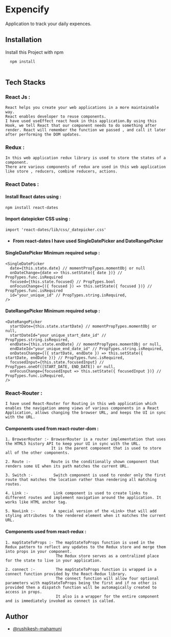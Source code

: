 
# Expencify 
 
 Application to track your daily expences.
## Installation

Install this Project with npm

```bash
  npm install
  
```



##  Tech Stacks

### React Js :

    React helps you create your web applications in a more maintainable way.
    React enables developer to reuse components. 
    I have used useEffect react hook in this application.By using this Hook, we tell React that our component needs to do something after render. React will remember the function we passed , and call it later after performing the DOM updates. 

### Redux :

    In this web application redux library is used to store the states of a component.
    There are various components of redux are used in this web application like store , reducers, combine reducers, actions.
### React Dates :
#### Install React dates using :
```http
npm install react-dates

```
#### Import datepicker CSS using :
```http
import 'react-dates/lib/css/_datepicker.css'

```
- #### From react-dates I have used SingleDatePicker and DateRangePicker
#### SingleDatePicker Minimum required setup : 

```http
<SingleDatePicker
  date={this.state.date} // momentPropTypes.momentObj or null
  onDateChange={date => this.setState({ date })} // PropTypes.func.isRequired
  focused={this.state.focused} // PropTypes.bool
  onFocusChange={({ focused }) => this.setState({ focused })} // PropTypes.func.isRequired
  id="your_unique_id" // PropTypes.string.isRequired,
/>

```
#### DateRangePicker Minimum required setup :
```http
<DateRangePicker
  startDate={this.state.startDate} // momentPropTypes.momentObj or null,
  startDateId="your_unique_start_date_id" // PropTypes.string.isRequired,
  endDate={this.state.endDate} // momentPropTypes.momentObj or null,
  endDateId="your_unique_end_date_id" // PropTypes.string.isRequired,
  onDatesChange={({ startDate, endDate }) => this.setState({ startDate, endDate })} // PropTypes.func.isRequired,
  focusedInput={this.state.focusedInput} // PropTypes.oneOf([START_DATE, END_DATE]) or null,
  onFocusChange={focusedInput => this.setState({ focusedInput })} // PropTypes.func.isRequired,
/>

```

### React-Router :
    I have used React-Router for Routing in this web application which  enables the navigation among views of various components in a React Application, allows changing the browser URL, and keeps the UI in sync with the URL. 
#### Components used from react-router-dom :
    1. BrowserRouter :- BrowserRouter is a router implementation that uses the HTML5 history API to keep your UI in sync with the URL. 
                        It is the parent component that is used to store all of the other components.

    2. Route :-         Route is the conditionally shown component that renders some UI when its path matches the current URL.  

    3. Switch :-         Switch component is used to render only the first route that matches the location rather than rendering all matching routes.

    4. Link :-           Link component is used to create links to different routes and implement navigation around the application. It works like HTML anchor tag.

    5. NavLink :-        A special version of the <Link> that will add styling attributes to the rendered element when it matches the current URL.

#### Components used from react-redux :
    1. mapStateToProps :- The mapStateToProps function is used in the Redux pattern to reflect any updates to the Redux store and merge them into props in your component.
                          The Redux store serves as a centralized place for the state to live in your application.
    
    2. connect :-         The mapStateToProps function is wrapped in a connect function provided by the React-Redux library. 
                          The connect function will allow four optional parameters with mapStateToProps being the first and if no other is provided then a dispatch function will be automagically created to access in props. 
                          It also is a wrapper for the entire component and is immediately invoked as connect is called.

   
## Author

- [@rushikesh-mahamuni](https://github.com/rushikesh-mahamuni)


